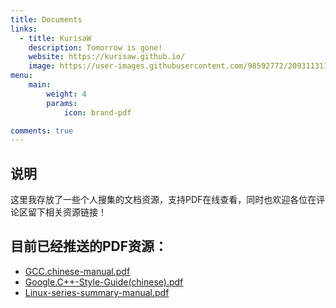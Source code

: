 ```yaml
---
title: Documents
links:
  - title: KurisaW
    description: Tomorrow is gone!
    website: https://kurisaw.github.io/
    image: https://user-images.githubusercontent.com/98592772/209311311-e9871047-67d5-479c-99d9-3b88e87c9947.png
menu:
    main: 
        weight: 4
        params:
            icon: brand-pdf

comments: true
---
```


## 说明
这里我存放了一些个人搜集的文档资源，支持PDF在线查看，同时也欢迎各位在评论区留下相关资源链接！

## 目前已经推送的PDF资源：
* [GCC.chinese-manual.pdf](https://kurisaw.github.io/Npdf//web/viewer.html?file=GCC.chinese-manual.pdf)
* [Google.C++-Style-Guide(chinese).pdf](https://kurisaw.github.io/Npdf//web/viewer.html?file=Google.C++-Style-Guide(chinese).pdf)
* [Linux-series-summary-manual.pdf](https://kurisaw.github.io/Npdf//web/viewer.html?file=Linux-series-summary-manual.pdf)

